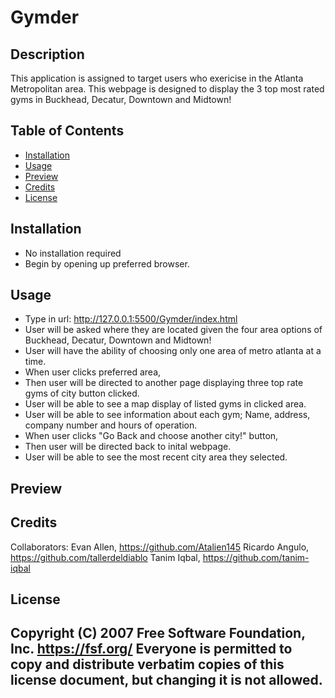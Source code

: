 # Gymder
## Description
This application is assigned to target users who exericise in the Atlanta Metropolitan area. This webpage is designed to display the 3 top most rated gyms in Buckhead, Decatur, Downtown and Midtown!



## Table of Contents
- [Installation](#installation)
- [Usage](#usage)
- [Preview](#preview)
- [Credits](#credits)
- [License](#license)

## Installation
- No installation required
- Begin by opening up preferred browser.

## Usage
- Type in url: http://127.0.0.1:5500/Gymder/index.html
- User will be asked where they are located given the four area options of Buckhead, Decatur, Downtown and Midtown!
- User will have the ability of choosing only one area of metro atlanta at a time.
- When user clicks preferred area,
- Then user will be directed to another page displaying three top rate gyms of city button clicked.
- User will be able to see a map display of listed gyms in clicked area.
- User will be able to see information about each gym; Name, address, company number and hours of operation. 
- When user clicks "Go Back and choose another city!" button, 
- Then user will be directed back to inital webpage.
- User will be able to see the most recent city area they selected.

## Preview 



## Credits
Collaborators: 
Evan Allen, https://github.com/Atalien145
Ricardo Angulo, https://github.com/tallerdeldiablo
Tanim Iqbal, https://github.com/tanim-iqbal


## License
 Copyright (C) 2007 Free Software Foundation, Inc. <https://fsf.org/>
 Everyone is permitted to copy and distribute verbatim copies
 of this license document, but changing it is not allowed.
---